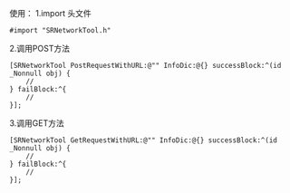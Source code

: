 使用：
1.import 头文件
```
#import "SRNetworkTool.h"
```
2.调用POST方法
```
[SRNetworkTool PostRequestWithURL:@"" InfoDic:@{} successBlock:^(id  _Nonnull obj) {
    //
} failBlock:^{
    //
}];
```

3.调用GET方法
```
[SRNetworkTool GetRequestWithURL:@"" InfoDic:@{} successBlock:^(id  _Nonnull obj) {
    //
} failBlock:^{
    //
}];
```
